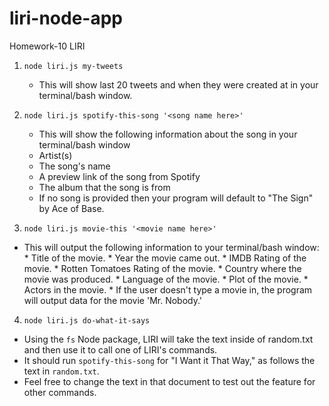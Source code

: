 # liri-node-app
Homework-10 LIRI

1. `node liri.js my-tweets`
   * This will show last 20 tweets and when they were created at in your terminal/bash window.

2. `node liri.js spotify-this-song '<song name here>'`
   * This will show the following information about the song in your terminal/bash window
   * Artist(s)
   * The song's name
   * A preview link of the song from Spotify
   * The album that the song is from
   * If no song is provided then your program will default to "The Sign" by Ace of Base.
   
 3. `node liri.js movie-this '<movie name here>'`
   * This will output the following information to your terminal/bash window:
    * Title of the movie.
    * Year the movie came out.
    * IMDB Rating of the movie.
    * Rotten Tomatoes Rating of the movie. 
    * Country where the movie was produced.
    * Language of the movie.
    * Plot of the movie.
    * Actors in the movie.
    * If the user doesn't type a movie in, the program will output data for the movie 'Mr. Nobody.'
    
 4. `node liri.js do-what-it-says`
   * Using the `fs` Node package, LIRI will take the text inside of random.txt and then use it to call one of LIRI's commands.
   * It should run `spotify-this-song` for "I Want it That Way," as follows the text in `random.txt`.
   * Feel free to change the text in that document to test out the feature for other commands.
   
   
